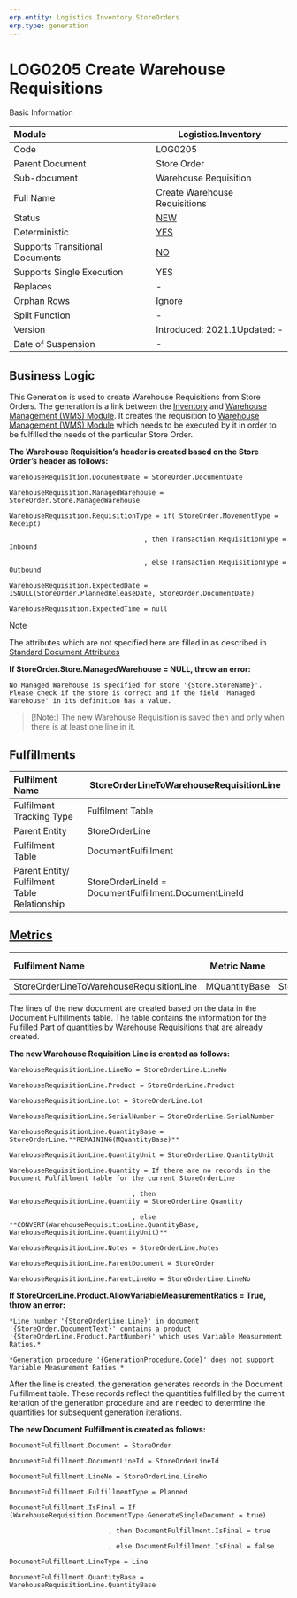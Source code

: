 ```yaml
---
erp.entity: Logistics.Inventory.StoreOrders
erp.type: generation
---
```


# LOG0205 Create Warehouse Requisitions

 Basic Information

| Module                          | Logistics.Inventory                                          |
| :------------------------------ | ------------------------------------------------------------ |
| Code                            | LOG0205                                                      |
| Parent Document                 | Store Order                                                  |
| Sub-document                    | Warehouse Requisition                                        |
| Full Name                       | Create Warehouse Requisitions                                |
| Status                          | [NEW](https://enterpriseone.atlassian.net/wiki/spaces/techdoc/pages/215777330/Generation+Procedures+Lifetime+Stages) |
| Deterministic                   | [YES](https://confluence.erp.net/display/techdoc/Document+Generation+And+Transitional+Documents) |
| Supports Transitional Documents | [NO](https://confluence.erp.net/display/techdoc/Document+Generation+And+Transitional+Documents) |
| Supports Single Execution       | YES                                                          |
| Replaces                        | -                                                            |
| Orphan Rows                     | Ignore                                                       |
| Split Function                  | -                                                            |
| Version                         | Introduced: 2021.1Updated: -                                 |
| Date of Suspension              | -                                                            |

##  Business Logic

This Generation is used to create Warehouse Requisitions from Store Orders. 
Thе generation is a link between the [Inventory](https://confluence.erp.net/display/techdoc/Inventory+Module) and [Warehouse Management (WMS) Module](https://confluence.erp.net/display/techdoc/Warehouse+Management+(WMS)+Module). 
It creates the requisition to [Warehouse Management (WMS) Module](https://confluence.erp.net/display/techdoc/Warehouse+Management+(WMS)+Module) which needs to be executed by it in order to be fulfilled the needs of the particular Store Order.

**The Warehouse Requisition’s header is created based on the Store Order’s header as follows:**

```
WarehouseRequisition.DocumentDate = StoreOrder.DocumentDate

WarehouseRequisition.ManagedWarehouse = StoreOrder.Store.ManagedWarehouse

WarehouseRequisition.RequisitionType = if( StoreOrder.MovementType = Receipt) 

​                                  , then Transaction.RequisitionType = Inbound

​                                  , else Transaction.RequisitionType = Outbound

WarehouseRequisition.ExpectedDate = ISNULL(StoreOrder.PlannedReleaseDate, StoreOrder.DocumentDate)

WarehouseRequisition.ExpectedTime = null
```

> [!Note]
> The attributes which are not specified here are filled in as described in [Standard Document Attributes](https://confluence.erp.net/display/techdoc/Standard+Document+Attributes)

**If StoreOrder.Store.ManagedWarehouse = NULL, throw an error:**
```
No Managed Warehouse is specified for store '{Store.StoreName}'.
Please check if the store is correct and if the field 'Managed Warehouse' in its definition has a value.
```

> [!Note:]
> The new Warehouse Requisition is saved then and only when there is at least one line in it.



## Fulfillments

| Fulfilment Name                              | StoreOrderLineToWarehouseRequisitionLine              |
| :------------------------------------------- | ----------------------------------------------------- |
| Fulfilment Tracking Type                     | Fulfilment Table                                      |
| Parent Entity                                | StoreOrderLine                                        |
| Fulfilment Table                             | DocumentFulfillment                                   |
| Parent Entity/ Fulfilment Table Relationship | StoreOrderLineId = DocumentFulfillment.DocumentLineId |

## [Metrics](https://enterpriseone.atlassian.net/wiki/spaces/techdoc/pages/246054946/Metrics)

| Fulfilment Name                          |  Metric Name  |              Measurement Unit              | Parent Value                | Fulfilment Table Value           | New Record |
| :--------------------------------------- | :-----------: | :----------------------------------------: | :-------------------------- | :------------------------------- | :--------- |
| StoreOrderLineToWarehouseRequisitionLine | MQuantityBase | StoreOrderLine.Product.BaseMeasurementUnit | StoreOrderLine.QuantityBase | DocumentFulfillment.QuantityBase | YES        |

The lines of the new document are created based on the data in the Document Fulfillments table. 
The table contains the information for the Fulfilled Part of quantities by Warehouse Requisitions that are already created.

**The new Warehouse Requisition Line is created as follows:**

```
WarehouseRequisitionLine.LineNo = StoreOrderLine.LineNo

WarehouseRequisitionLine.Product = StoreOrderLine.Product

WarehouseRequisitionLine.Lot = StoreOrderLine.Lot

WarehouseRequisitionLine.SerialNumber = StoreOrderLine.SerialNumber

WarehouseRequisitionLine.QuantityBase = StoreOrderLine.**REMAINING(MQuantityBase)**

WarehouseRequisitionLine.QuantityUnit = StoreOrderLine.QuantityUnit

WarehouseRequisitionLine.Quantity = If there are no records in the Document Fulfillment table for the current StoreOrderLine

​                               , then WarehouseRequisitionLine.Quantity = StoreOrderLine.Quantity

​                               , else **CONVERT(WarehouseRequisitionLine.QuantityBase, WarehouseRequisitionLine.QuantityUnit)**

WarehouseRequisitionLine.Notes = StoreOrderLine.Notes

WarehouseRequisitionLine.ParentDocument = StoreOrder

WarehouseRequisitionLine.ParentLineNo = StoreOrderLine.LineNo
```

**If StoreOrderLine.Product.AllowVariableMeasurementRatios = True, throw an error:**

```
*Line number '{StoreOrderLine.Line}' in document '{StoreOrder.DocumentText}' contains a product '{StoreOrderLine.Product.PartNumber}' which uses Variable Measurement
Ratios.*

*Generation procedure '{GenerationProcedure.Code}' does not support Variable Measurement Ratios.*
```

After the line is created, the generation generates records in the Document Fulfillment table. 
These records reflect the quantities fulfilled by the current iteration of the generation procedure and are needed to determine the quantities for subsequent generation iterations.

**The new Document Fulfillment is created as follows:**

```
DocumentFulfillment.Document = StoreOrder

DocumentFulfillment.DocumentLineId = StoreOrderLineId

DocumentFulfillment.LineNo = StoreOrderLine.LineNo

DocumentFulfillment.FulfillmentType = Planned

DocumentFulfillment.IsFinal = If (WarehouseRequisition.DocumentType.GenerateSingleDocument = true)

​                         , then DocumentFulfillment.IsFinal = true

​                         , else DocumentFulfillment.IsFinal = false

DocumentFulfillment.LineType = Line

DocumentFulfillment.QuantityBase = WarehouseRequisitionLine.QuantityBase
```
